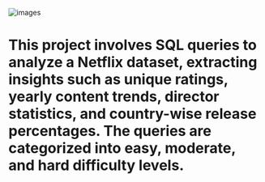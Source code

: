 ![images](https://github.com/user-attachments/assets/351244bd-c9cb-4ae7-9b7c-ae4fde95c40f)

# This project involves SQL queries to analyze a Netflix dataset, extracting insights such as unique ratings, yearly content trends, director statistics, and country-wise release percentages. The queries are categorized into easy, moderate, and hard difficulty levels.
